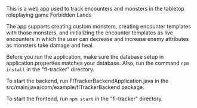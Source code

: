 This is a web app used to track encounters and monsters in the tabletop roleplaying game Forbidden Lands

The app supports creating custom monsters, creating encounter templates with those monsters, and initializing the encounter templates as live encounters in which the user can decrease and increase enemy attributes as monsters take damage and heal.

Before you run the application, make sure the database setup in application.properties matches your database. Also, run the command `npm install` in the "fl-tracker" directory.

To start the backend, run FlTrackerBackendApplication.java in the src/main/java/com/example/flTrackerBackend package.

To start the frontend, run `npm start` in the "fl-tracker" directory.

